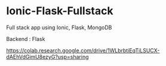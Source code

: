 # Ionic-Flask-Fullstack
Full stack app using Ionic, Flask, MongoDB

Backend : Flask

https://colab.research.google.com/drive/1WLbrbtiEqTiLSUCX-dAEhVdGimU8ezyG?usp=sharing
